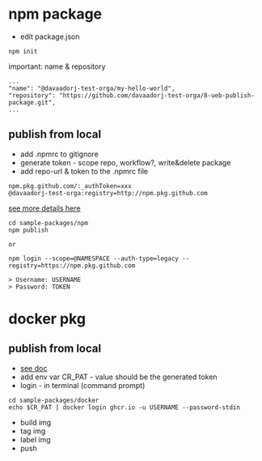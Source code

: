 # npm package
- edit package.json
````
npm init
````

important: name & repository
````
...
"name": "@davaadorj-test-orga/my-hello-world",
"repository": "https://github.com/davaadorj-test-orga/8-ueb-publish-package.git",
...
````

## publish from local
- add .npmrc to gitignore
- generate token - scope repo, workflow?, write&delete package
- add repo-url & token to the .npmrc file

````
npm.pkg.github.com/:_authToken=xxx
@davaadorj-test-orga:registry=http://npm.pkg.github.com
````

[see more details here](https://docs.github.com/en/packages/working-with-a-github-packages-registry/working-with-the-npm-registry)

````
cd sample-packages/npm
npm publish

or 

npm login --scope=@NAMESPACE --auth-type=legacy --registry=https://npm.pkg.github.com

> Username: USERNAME
> Password: TOKEN

````
# docker pkg
## publish from local
- [see doc](https://docs.github.com/en/packages/working-with-a-github-packages-registry/working-with-the-container-registry)
- add env var CR_PAT - value should be the generated token
- login - in terminal (command prompt)
````
cd sample-packages/docker
echo $CR_PAT | docker login ghcr.io -u USERNAME --password-stdin
````
- build img
- tag img
- label img
- push

